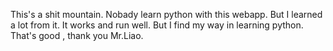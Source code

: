 This's a shit mountain.
Nobady learn python with this webapp.
But I learned a lot from it.
It works and run well.
But I find my way in learning python.
That's good , thank you Mr.Liao.
